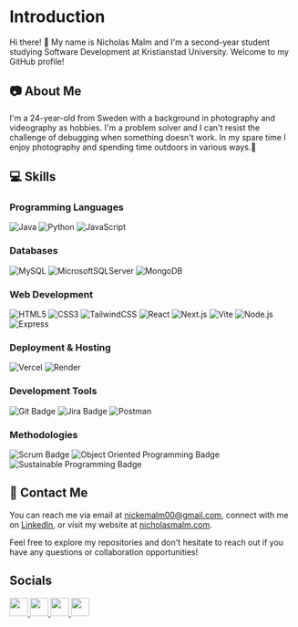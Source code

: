 #  Introduction

Hi there! 👋 My name is Nicholas Malm and I'm a second-year student studying Software Development at Kristianstad University. Welcome to my GitHub profile!

## 📷 About Me

I'm a 24-year-old from Sweden with a background in photography and videography as hobbies. I'm a problem solver and I can't resist the challenge of debugging when something doesn't work. In my spare time I enjoy photography and spending time outdoors in various ways.🌳

## 💻 Skills

### Programming Languages
![Java](https://img.shields.io/badge/java-%23ED8B00.svg?style=for-the-badge&logo=oracle&logoColor=white)
![Python](https://img.shields.io/static/v1?style=for-the-badge&message=Python&color=3776AB&logo=Python&logoColor=FFFFFF&label=)
![JavaScript](https://img.shields.io/badge/javascript-%23F7DF1E.svg?style=for-the-badge&logo=javascript&logoColor=black)

### Databases
![MySQL](https://img.shields.io/badge/mysql-%2300f.svg?style=for-the-badge&logo=mysql&logoColor=white)
![MicrosoftSQLServer](https://img.shields.io/badge/Microsoft%20SQL-CC2927?style=for-the-badge&logo=microsoft%20sql%20server&logoColor=white)
![MongoDB](https://img.shields.io/badge/mongodb-%2347A248.svg?style=for-the-badge&logo=mongodb&logoColor=white)

### Web Development
![HTML5](https://img.shields.io/badge/html5-%23E34F26.svg?style=for-the-badge&logo=html5&logoColor=white)
![CSS3](https://img.shields.io/badge/css3-%231572B6.svg?style=for-the-badge&logo=css3&logoColor=white)
![TailwindCSS](https://img.shields.io/badge/tailwindcss-%2338B2AC.svg?style=for-the-badge&logo=tailwind-css&logoColor=white)
![React](https://img.shields.io/badge/react-%2320232a.svg?style=for-the-badge&logo=react&logoColor=%2361DAFB)
![Next.js](https://img.shields.io/badge/Next-black?style=for-the-badge&logo=next.js&logoColor=white)
![Vite](https://img.shields.io/badge/vite-%23646CFF.svg?style=for-the-badge&logo=vite&logoColor=white)
![Node.js](https://img.shields.io/badge/node.js-339933?style=for-the-badge&logo=nodedotjs&logoColor=white)
![Express](https://img.shields.io/badge/express.js-%23404d59.svg?style=for-the-badge&logo=express&logoColor=white)

### Deployment & Hosting
![Vercel](https://img.shields.io/badge/vercel-%23000000.svg?style=for-the-badge&logo=vercel&logoColor=white)
![Render](https://img.shields.io/badge/Render-%46E3B7.svg?style=for-the-badge&logo=render&logoColor=white)

### Development Tools
![Git Badge](https://img.shields.io/badge/Git-F05032?style=for-the-badge&logo=git&logoColor=white)
![Jira Badge](https://img.shields.io/badge/Jira-blue?style=for-the-badge&logo=jira)
![Postman](https://img.shields.io/badge/Postman-FF6C37?style=for-the-badge&logo=postman&logoColor=white)

### Methodologies
![Scrum Badge](https://img.shields.io/badge/Scrum-grey?style=for-the-badge&logo=scrumalliance)
![Object Oriented Programming Badge](https://img.shields.io/badge/Object%20Oriented%20Programming-yellow?style=for-the-badge&logo=java)
![Sustainable Programming Badge](https://img.shields.io/badge/Sustainable%20Programming-brightgreen?style=for-the-badge&logo=eco&logoColor=white)



## 📩 Contact Me

You can reach me via email at nickemalm00@gmail.com, connect with me on [LinkedIn](www.linkedin.com/in/nicholas-malm-4344132a0), or visit my website at [nicholasmalm.com](https://nicholasmalm.com).

Feel free to explore my repositories and don't hesitate to reach out if you have any questions or collaboration opportunities!

## Socials
                  
<p align="left"> <a href="https://discord.com/users/362262292403978244" target="_blank" rel="noreferrer"> <picture> <source media="(prefers-color-scheme: dark)" srcset="https://raw.githubusercontent.com/danielcranney/readme-generator/main/public/icons/socials/discord-dark.svg" /> <source media="(prefers-color-scheme: light)" srcset="https://raw.githubusercontent.com/danielcranney/readme-generator/main/public/icons/socials/discord.svg" /> <img src="https://raw.githubusercontent.com/danielcranney/readme-generator/main/public/icons/socials/discord.svg" width="32" height="32" /> </picture> </a> <a href="https://www.github.com/nickem00" target="_blank" rel="noreferrer"> <picture> <source media="(prefers-color-scheme: dark)" srcset="https://raw.githubusercontent.com/danielcranney/readme-generator/main/public/icons/socials/github-dark.svg" /> <source media="(prefers-color-scheme: light)" srcset="https://raw.githubusercontent.com/danielcranney/readme-generator/main/public/icons/socials/github.svg" /> <img src="https://raw.githubusercontent.com/danielcranney/readme-generator/main/public/icons/socials/github.svg" width="32" height="32" /> </picture> </a> <a href="http://www.instagram.com/nicholas_malm" target="_blank" rel="noreferrer"> <picture> <source media="(prefers-color-scheme: dark)" srcset="https://raw.githubusercontent.com/danielcranney/readme-generator/main/public/icons/socials/instagram-dark.svg" /> <source media="(prefers-color-scheme: light)" srcset="https://raw.githubusercontent.com/danielcranney/readme-generator/main/public/icons/socials/instagram.svg" /> <img src="https://raw.githubusercontent.com/danielcranney/readme-generator/main/public/icons/socials/instagram.svg" width="32" height="32" /> </picture> </a> <a href="https://www.linkedin.com/in/nicholas-malm-4344132a0" target="_blank" rel="noreferrer"> <picture> <source media="(prefers-color-scheme: dark)" srcset="https://raw.githubusercontent.com/danielcranney/readme-generator/main/public/icons/socials/linkedin-dark.svg" /> <source media="(prefers-color-scheme: light)" srcset="https://raw.githubusercontent.com/danielcranney/readme-generator/main/public/icons/socials/linkedin.svg" /> <img src="https://raw.githubusercontent.com/danielcranney/readme-generator/main/public/icons/socials/linkedin.svg" width="32" height="32" /> </picture> </a></p>

